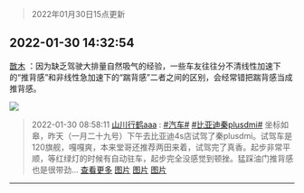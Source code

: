 > 2022年01月30日15点更新
<link rel="stylesheet" href="https://cdn.jsdelivr.net/gh/taotie6/sampleJSON@main/css/photo_show.css">
<meta name="referrer" content="no-referrer" />


 ## 2022-01-30 14:32:54 

 [㪚木](https://www.coolapk.com/feed/33201309?shareKey=ODFiNDk5MmY5YzVjNjFmNjM3YjE~) ：因为缺乏驾驶大排量自然吸气的经验，一些车友往往分不清线性加速下的“推背感”和非线性急加速下的“踹背感”二者之间的区别，会经常错把踹背感当成推背感。 

<div class="album">
<img class="img-item" src="http://image.coolapk.com/feed/2019/0328/10/1097886_1553739796_8922@300x158.gif" />
</div>

> 2022-01-30 08:58:11 
> [山川行鹤aaa](https://www.coolapk.com/feed/33195476?shareKey=ZDhhMzA1ZWM2YjA3NjFmNjM3YjE~) : <a class="feed-link-tag" href="/t/汽车?type=0">#汽车#</a>  <a class="feed-link-tag" href="/t/比亚迪秦plusdmi?type=0">#比亚迪秦plusdmi#</a> 坐标如皋，昨天（一月二十九号）下午去比亚迪4s店试驾了秦plusdmi。试驾车是120旗舰，嘎嘎爽，本来堂哥还推荐两田来着，试驾完了真香。起步非常平顺，等红绿灯的时候有自动驻车，起步完全没感觉到顿挫。猛踩油门推背感也是很带劲... <a href="">查看更多</a> 
[图片](http://image.coolapk.com/feed/2022/0130/08/2557658_4290_4435_5@3325x2494.jpg)
[图片](http://image.coolapk.com/feed/2022/0130/08/2557658_4290_0726_281@2494x3325.jpg)
[图片](http://image.coolapk.com/feed/2022/0130/08/2557658_4288_7154_817@1170x2532.jpg)

 ------- 

